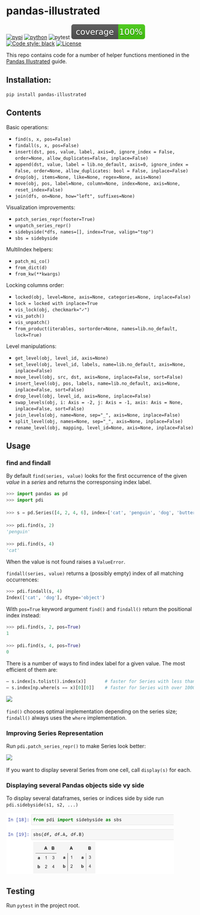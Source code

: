 ﻿# pandas-illustrated

[![pypi](https://img.shields.io/pypi/v/pandas-illustrated.svg)](https://pypi.python.org/pypi/pandas-illustrated)
[![python](https://img.shields.io/pypi/pyversions/pandas-illustrated.svg)](https://pypi.org/project/pandas-illustrated/)
![pytest](https://github.com/axil/pandas-illustrated/actions/workflows/python-package.yml/badge.svg)
![Coverage Badge](img/coverage.svg)
[![Code style: black](https://img.shields.io/badge/code%20style-black-000000.svg)](https://github.com/psf/black)
[![License](https://img.shields.io/pypi/l/pandas-illustrated)](https://pypi.org/project/pandas-illustrated/)

This repo contains code for a number of helper functions mentioned in the [Pandas Illustrated](https://betterprogramming.pub/pandas-illustrated-the-definitive-visual-guide-to-pandas-c31fa921a43?sk=50184a8a8b46ffca16664f6529741abc) guide.

## Installation: 

    pip install pandas-illustrated

## Contents

Basic operations:
- `find(s, x, pos=False)`
- `findall(s, x, pos=False)`
- `insert(dst, pos, value, label, axis=0, ignore_index = False, 
    order=None, allow_duplicates=False, inplace=False)`
- `append(dst, value, label = lib.no_default, axis=0, ignore_index = False,
    order=None, allow_duplicates: bool = False, inplace=False)`
- `drop(obj, items=None, like=None, regex=None, axis=None)`
- `move(obj, pos, label=None, column=None, index=None, axis=None, reset_index=False)`
- `join(dfs, on=None, how="left", suffixes=None)`

Visualization improvements:
- `patch_series_repr(footer=True)`
- `unpatch_series_repr()`
- `sidebyside(*dfs, names=[], index=True, valign="top")`
- `sbs = sidebyside`

MultiIndex helpers:
- `patch_mi_co()`
- `from_dict(d)`
- `from_kw(**kwargs)`

Locking columns order:
- `locked(obj, level=None, axis=None, categories=None, inplace=False)`
- `lock = locked with inplace=True`
- `vis_lock(obj, checkmark="✓")`
- `vis_patch()`
- `vis_unpatch()`
- `from_product(iterables, sortorder=None, names=lib.no_default, lock=True)`

Level manipulations:
- `get_level(obj, level_id, axis=None)`
- `set_level(obj, level_id, labels, name=lib.no_default, axis=None, inplace=False)`
- `move_level(obj, src, dst, axis=None, inplace=False, sort=False)`
- `insert_level(obj, pos, labels, name=lib.no_default, axis=None, inplace=False, sort=False)`
- `drop_level(obj, level_id, axis=None, inplace=False)`
- `swap_levels(obj, i: Axis = -2, j: Axis = -1, axis: Axis = None, inplace=False, sort=False)`
- `join_levels(obj, name=None, sep="_", axis=None, inplace=False)`
- `split_level(obj, names=None, sep="_", axis=None, inplace=False)`
- `rename_level(obj, mapping, level_id=None, axis=None, inplace=False)`


## Usage

### find and findall

By default `find(series, value)` looks for the first occurrence of the given *value* in a *series* and returns the corresponsing index label.

```python
>>> import pandas as pd
>>> import pdi

>>> s = pd.Series([4, 2, 4, 6], index=['cat', 'penguin', 'dog', 'butterfly'])

>>> pdi.find(s, 2)
'penguin' 

>>> pdi.find(s, 4)
'cat' 
```

When the value is not found raises a `ValueError`.

`findall(series, value)` returns a (possibly empty) index of all matching occurrences:

```python
>>> pdi.findall(s, 4)
Index(['cat', 'dog'], dtype='object')
```

With `pos=True` keyword argument `find()` and `findall()` return the positional index instead:

```python
>>> pdi.find(s, 2, pos=True)
1 

>>> pdi.find(s, 4, pos=True)
0
```
There is a number of ways to find index label for a given value. The most efficient of them are:

```python
— s.index[s.tolist().index(x)]       # faster for Series with less than 1000 elements
— s.index[np.where(s == x)[0][0]]    # faster for Series with over 1000 elements  
```

<img src="https://user-images.githubusercontent.com/170910/209191163-52b8cc6a-425d-41e0-a7f9-c2efb4a31bbb.png" width="600">

`find()` chooses optimal implementation depending on the series size; `findall()` always uses the `where` implementation.

### Improving Series Representation

Run `pdi.patch_series_repr()` to make Series look better:

<img src="https://user-images.githubusercontent.com/170910/211085821-544b42b0-561a-47e7-8f32-6f31a05ed978.png" width="600">

If you want to display several Series from one cell, call `display(s)` for each.

### Displaying several Pandas objects side vy side

To display several dataframes, series or indices side by side run `pdi.sidebyside(s1, s2, ...)`

<img src="img/sbs.png" width="450"/>

## Testing

Run `pytest` in the project root.
